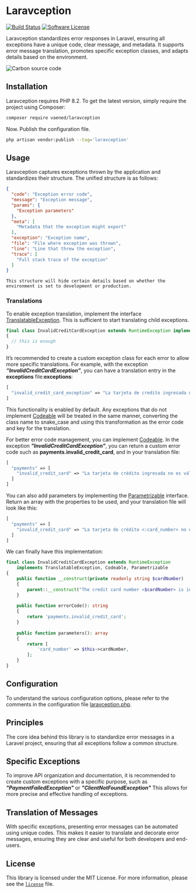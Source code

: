 # Laravception

[![Build Status](https://github.com/vaened/laravception/actions/workflows/tests.yml/badge.svg)](https://github.com/vaened/laravception/actions?query=workflow:Tests)
[![Software License](https://img.shields.io/badge/license-MIT-brightgreen.svg?style=flat-square)](license)

Laravception standardizes error responses in Laravel, ensuring all exceptions have a unique code, clear message, and metadata. It supports
error message translation, promotes specific exception classes, and adapts details based on the environment.

![Carbon source code](https://github.com/user-attachments/assets/35a5c171-316b-478b-879c-0324961d38ef)

## Installation

Laravception requires PHP 8.2.
To get the latest version, simply require the project using Composer:

```bash
composer require vaened/laravception
```

Now. Publish the configuration file.

```bash
php artisan vendor:publish --tag='laravception'
```

## Usage

Laravception captures exceptions thrown by the application and standardizes their structure. The unified structure is as follows:

```json
{
  "code": "Exception error code",
  "message": "Exception message",
  "params": {
    "Exception parameters"
  },
  "meta": [
    "Metadata that the exception might export"
  ],
  "exception": "Exception name",
  "file": "File where exception was thrown",
  "line": "Line that threw the exception",
  "trace": [
    "Full stack trace of the exception"
  ]
}
```

`This structure will hide certain details based on whether the environment is set to development or production.`

### Translations

To enable exception translation, implement the interface [TranslatableException](./src/Exceptions/TranslatableException.php). This is
sufficient to start translating child exceptions.

```php
final class InvalidCreditCardException extends RuntimeException implements TranslatableException
{  
  // this is enough
}
```

It’s recommended to create a custom exception class for each error to allow more specific translations. For example, with the exception
***“InvalidCreditCardException”***, you can have a translation entry in the **exceptions** file:**exceptions**:

```php 
[
  "invalid_credit_card_exception" => "La tarjeta de credito ingresada no es válida".
]
```

This functionality is enabled by default. Any exceptions that do not implement [Codeable](./src/Exceptions/Codeable.php) will be treated in
the same manner, converting the class name to snake_case and using this transformation as the error code and key for the translation.

For better error code management, you can implement [Codeable](./src/Exceptions/Codeable.php). In the exception
***"InvalidCreditCardException"***, you can return a custom error code such as **payments.invalid_credit_card**, and in your translation
file:

```php 
[
  "payments" => [
    "invalid_credit_card" => "La tarjeta de crédito ingresada no es válida".
  ]
]
```

You can also add parameters by implementing the [Parametrizable](./src/Exceptions/Parametrizable.php) interface. Return an array with the
properties to be used, and your translation file will look like this:

```php 
[
  "payments" => [
    "invalid_credit_card" => "La tarjeta de crédito <:card_number> no es válida".
  ]
]
```

We can finally have this implementation:

```php
final class InvalidCreditCardException extends RuntimeException 
	implements TranslatableException, Codeable, Parametrizable  
{  
    public function __construct(private readonly string $cardNumber)  
    {  
        parent::__construct("The credit card number <$cardNumber> is invalid");  
    }  
  
    public function errorCode(): string  
    {  
        return 'payments.invalid_credit_card';  
    }  
  
    public function parameters(): array  
    {  
        return [  
            'card_number' => $this->cardNumber,  
        ];  
    }  
}
```

## Configuration

To understand the various configuration options, please refer to the comments in the configuration
file [laravception.php](./config/laravception.php).

## Principles

The core idea behind this library is to standardize error messages in a Laravel project, ensuring that all exceptions follow a common
structure.

## Specific Exceptions

To improve API organization and documentation, it is recommended to create custom exceptions with a specific purpose, such as
***"PaymentFailedException"*** or ***"ClientNotFoundException"*** This allows for more precise and effective handling of exceptions.

## Translation of Messages

With specific exceptions, presenting error messages can be automated using unique codes. This makes it easier to translate and decorate
error messages, ensuring they are clear and useful for both developers and end-users.

## License

This library is licensed under the MIT License. For more information, please see the [`license`](./license) file.